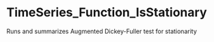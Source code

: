 # TimeSeries_Function_IsStationary
Runs and summarizes Augmented Dickey-Fuller test for stationarity
